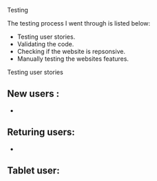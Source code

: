 Testing

The testing process I went through is listed below:
- Testing user stories.
- Validating the code.
- Checking if the website is repsonsive.
- Manually testing the websites features.

Testing user stories

New users :
- 
- 
Returing users:
- 
- 
Tablet user:
-